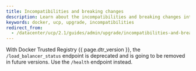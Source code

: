 ```yaml
---
title: Incompatibilities and breaking changes
description: Learn about the incompatibilities and breaking changes introduced by Docker Trusted Registry version {{ page.dtr_version }}
keywords: docker, ucp, upgrade, incompatibilities
redirect_from:
  - /datacenter/ucp/2.1/guides/admin/upgrade/incompatibilities-and-breaking-changes/
---
```


With Docker Trusted Registry {{ page.dtr_version }}, the `/load_balancer_status`
endpoint is deprecated and is going to be removed in future versions. Use the
`/health` endpoint instead.
